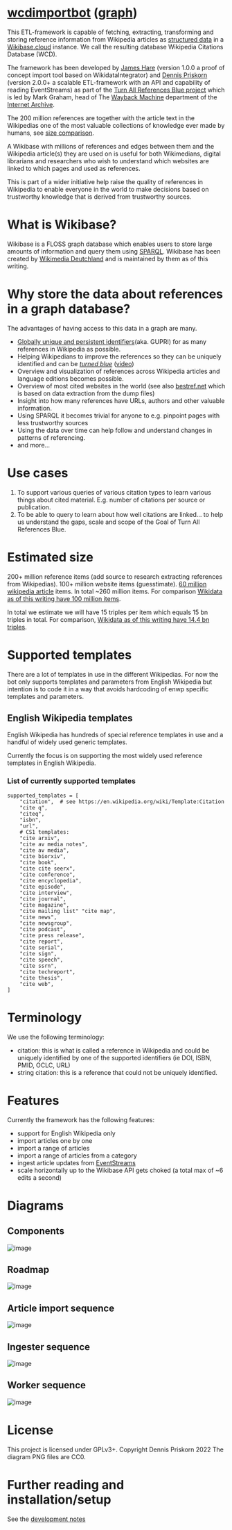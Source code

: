 # [wcdimportbot](https://www.wikidata.org/wiki/Q115252313) ([graph](https://w.wiki/5$yU))
This ETL-framework is capable of fetching, extracting, transforming and storing 
reference information from Wikipedia articles as [structured data](https://www.wikidata.org/wiki/Q26813700) 
in a [Wikibase.cloud](https://wikibase.cloud/) instance. We call the resulting database Wikipedia Citations Database (WCD).

The framework has been developed by [James Hare](https://www.wikidata.org/wiki/Q23041486) (version 1.0.0 a proof of concept import tool based on WikidataIntegrator)
and [Dennis Priskorn](https://www.wikidata.org/wiki/Q111016131) (version 2.0.0+ a scalable ETL-framework with an API and capability of reading EventStreams) as part of the 
[Turn All References Blue project](https://www.wikidata.org/wiki/Q115136754) which is led by 
Mark Graham, head of The 
[Wayback Machine](https://www.wikidata.org/wiki/Q648266) department of the [Internet Archive](https://www.wikidata.org/wiki/Q461).

The 200 million references are together with the article text in the Wikipedias 
one of the most valuable collections of knowledge ever made by humans, see [size comparison](https://en.wikipedia.org/wiki/Wikipedia:Size_comparisons).

A Wikibase with millions of references and edges between 
them and the Wikipedia article(s) they are used on is useful
 for both Wikimedians, digital librarians and researchers who wish to understand
 which websites are linked to which pages and used as references.

This is part of a wider initiative help raise the quality of references in 
Wikipedia to enable everyone in the world to make
 decisions based on trustworthy knowledge that is derived from 
trustworthy sources.

# What is Wikibase?
Wikibase is a FLOSS graph database which enables users to store large
amounts of information and query them using [SPARQL](https://en.wikibooks.org/wiki/SPARQL).
Wikibase has been created by [Wikimedia Deutchland](https://www.wikimedia.de/) and is 
maintained by them as of this writing.

# Why store the data about references in a graph database?
The advantages of having access to this data in a graph are many.
* [Globally unique and persistent identifiers](https://www.wikidata.org/wiki/Q115493815)(aka. GUPRI) for as many references in Wikipedia as possible.
* Helping Wikipedians to improve the references so they can be uniquely identified and can be [_turned blue_](https://www.wikidata.org/wiki/Q115136754) ([video](https://commons.wikimedia.org/wiki/File:Let%E2%80%99s_Turn_all_the_References_Blue.webm))
* Overview and visualization of references across Wikipedia articles and language editions becomes possible.
* Overview of most cited websites in the world (see also [bestref.net](https://bestref.net/) 
which is based on data extraction from the dump files)
* Insight into how many references have URLs, authors and other valuable information.
* Using SPARQL it becomes trivial for anyone to e.g. pinpoint pages with less trustworthy sources
* Using the data over time can help follow and understand changes in patterns of referencing.
* and more...

# Use cases
1. To support various queries of various citation types to learn various things about cited material.  E.g. number of citations per source or publication.
2. To be able to query to learn about how well citations are linked... to help us understand the gaps, scale and scope of the Goal of Turn All References Blue.

# Estimated size
200+ million reference items (add source to research extracting references from Wikipedias). 100+ million website items (guesstimate). [60 million wikipedia article](https://en.wikipedia.org/wiki/Wikipedia:Size_of_Wikipedia#Comparisons_with_other_Wikipedias) items. In total ~260 million items. For comparison [Wikidata as of this writing have 100 million items](https://grafana.wikimedia.org/d/000000489/wikidata-query-service?orgId=1&refresh=1m).

In total we estimate we will have 15 triples per item which equals 15 bn triples in total. For comparison, [Wikidata as of this writing have 14.4 bn triples](https://grafana.wikimedia.org/d/000000489/wikidata-query-service?orgId=1&refresh=1m).

# Supported templates
There are a lot of templates in use in the different Wikipedias. For now 
the bot only supports templates and parameters from English Wikipedia 
but intention is to code it in a way that avoids hardcoding of 
enwp specific templates and parameters.

## English Wikipedia templates
English Wikipedia has hundreds of special reference templates in use 
and a handful of widely used generic templates.

Currently the focus is on supporting the most widely used reference 
templates in English Wikipedia.

### List of currently supported templates
```
supported_templates = [
    "citation",  # see https://en.wikipedia.org/wiki/Template:Citation
    "cite q",
    "citeq",
    "isbn",
    "url",
    # CS1 templates:
    "cite arxiv",
    "cite av media notes",
    "cite av media",
    "cite biorxiv",
    "cite book",
    "cite cite seerx",
    "cite conference",
    "cite encyclopedia",
    "cite episode",
    "cite interview",
    "cite journal",
    "cite magazine",
    "cite mailing list" "cite map",
    "cite news",
    "cite newsgroup",
    "cite podcast",
    "cite press release",
    "cite report",
    "cite serial",
    "cite sign",
    "cite speech",
    "cite ssrn",
    "cite techreport",
    "cite thesis",
    "cite web",
]
```
# Terminology
We use the following terminology:
* citation: this is what is called a reference in Wikipedia and could be uniquely 
identified by one of the supported identifiers (ie DOI, ISBN, PMID, OCLC, URL)
* string citation: this is a reference that could not be uniquely identified.

# Features
Currently the framework has the following features:
* support for English Wikipedia only
* import articles one by one
* import a range of articles
* import a range of articles from a category
* ingest article updates from [EventStreams](https://www.wikidata.org/wiki/Q115402046)
* scale horizontally up to the Wikibase API gets choked (a total max of ~6 edits a second)

# Diagrams

## Components
![image](diagrams/components.png)

## Roadmap
![image](diagrams/roadmap.png)

## Article import sequence
![image](diagrams/sequence_import_title.png)

## Ingester sequence
![image](diagrams/ingester_sequence.png)

## Worker sequence
![image](diagrams/worker_sequence.png)

# License
This project is licensed under GPLv3+. Copyright Dennis Priskorn 2022
The diagram PNG files are CC0.

# Further reading and installation/setup
See the [development notes](DEVELOPMENT_NOTES.md)